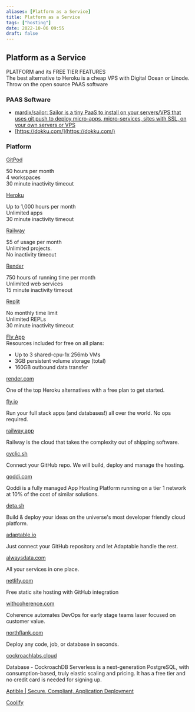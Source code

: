 ```yaml
---
aliases: [Platform as a Service]
title: Platform as a Service
tags: ["hosting"]
date: 2022-10-06 09:55
draft: false
---
```


## Platform as a Service

PLATFORM and its FREE TIER FEATURES  
The best alternative to Heroku is a cheap VPS with Digital Ocean or Linode. Throw on the open source PAAS software 

### PAAS Software

- [mardix/sailor: Sailor is a tiny PaaS to install on your servers/VPS that uses git push to deploy micro-apps, micro-services, sites with SSL, on your own servers or VPS](https://github.com/mardix/sailor)
- [https://dokku.com/](https://dokku.com/)

### Platform

[GitPod](https://gitpod.io/)

50 hours per month  
4 workspaces  
30 minute inactivity timeout

[Heroku](https://heroku.com/)

Up to 1,000 hours per month  
Unlimited apps  
30 minute inactivity timeout

[Railway](https://railway.app/)

$5 of usage per month  
Unlimited projects.  
No inactivity timeout

[Render](https://render.com/)

750 hours of running time per month  
Unlimited web services  
15 minute inactivity timeout

[Replit](https://replit.com/)

No monthly time limit  
Unlimited REPLs  
30 minute inactivity timeout

[Fly App](https://fly.io/docs/about/pricing/)  
Resources included for free on all plans:

- Up to 3 shared-cpu-1x 256mb VMs
- 3GB persistent volume storage (total)
- 160GB outbound data transfer

[render.com](https://render.com/)

One of the top Heroku alternatives with a free plan to get started.

[fly.io](https://fly.io/)

Run your full stack apps (and databases!) all over the world. No ops required.

[railway.app](https://railway.app/)

Railway is the cloud that takes the complexity out of shipping software.

[cyclic.sh](https://www.cyclic.sh/)

Connect your GitHub repo. We will build, deploy and manage the hosting.

[qoddi.com](https://qoddi.com/)

Qoddi is a fully managed App Hosting Platform running on a tier 1 network at 10% of the cost of similar solutions.

[deta.sh](https://www.deta.sh/)

Build & deploy your ideas on the universe's most developer friendly cloud platform.

[adaptable.io](https://adaptable.io/)

Just connect your GitHub repository and let Adaptable handle the rest.

[alwaysdata.com](https://www.alwaysdata.com/en/)

All your services in one place.

[netlify.com](https://www.netlify.com/)

Free static site hosting with GitHub integration

[withcoherence.com](https://www.withcoherence.com/)

Coherence automates DevOps for early stage teams laser focused on customer value.

[northflank.com](https://www.northflank.com/)

Deploy any code, job, or database in seconds.

[cockroachlabs.cloud](https://cockroachlabs.cloud/)

Database - CockroachDB Serverless is a next-generation PostgreSQL, with consumption-based, truly elastic scaling and pricing. It has a free tier and no credit card is needed for signing up.

[Aptible | Secure, Compliant, Application Deployment](https://www.aptible.com/)

[Coolify](https://coolify.io/)
